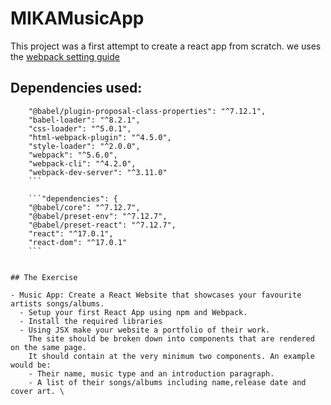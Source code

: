 # MIKAMusicApp

This project was a first attempt to create a react app from scratch.
we uses the [webpack setting guide](https://github.com/getfutureproof/fp_guides_wiki/wiki/Intro-to-Webpack)  

## Dependencies used:

```"devDependencies": {
    "@babel/plugin-proposal-class-properties": "^7.12.1",
    "babel-loader": "^8.2.1",
    "css-loader": "^5.0.1",
    "html-webpack-plugin": "^4.5.0",
    "style-loader": "^2.0.0",
    "webpack": "^5.6.0",
    "webpack-cli": "^4.2.0",
    "webpack-dev-server": "^3.11.0"
    ```

    ```"dependencies": {
    "@babel/core": "^7.12.7",
    "@babel/preset-env": "^7.12.7",
    "@babel/preset-react": "^7.12.7",
    "react": "^17.0.1",
    "react-dom": "^17.0.1"
    ```


## The Exercise

- Music App: Create a React Website that showcases your favourite artists songs/albums.
  - Setup your first React App using npm and Webpack.
  - Install the required libraries
  - Using JSX make your website a portfolio of their work. 
    The site should be broken down into components that are rendered on the same page. 
    It should contain at the very minimum two components. An example would be:
    - Their name, music type and an introduction paragraph.
    - A list of their songs/albums including name,release date and cover art. \
